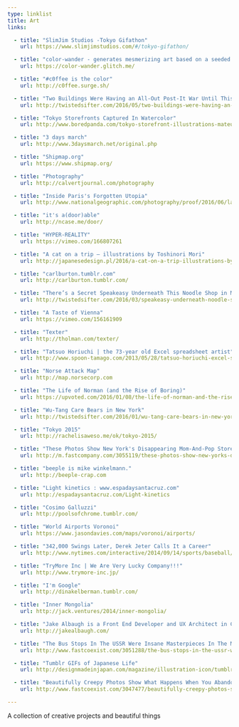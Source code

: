 ```yaml
---
type: linklist
title: Art
links:

  - title: "SlimJim Studios -Tokyo Gifathon"
    url: https://www.slimjimstudios.com/#/tokyo-gifathon/

  - title: "color-wander - generates mesmerizing art based on a seeded random"
    url: https://color-wander.glitch.me/

  - title: "#c0ffee is the color"
    url: http://c0ffee.surge.sh/

  - title: "Two Buildings Were Having an All-Out Post-It War Until This Happened"
    url: http://twistedsifter.com/2016/05/two-buildings-were-having-an-epic-post-it-war-until-this-happened/

  - title: "Tokyo Storefronts Captured In Watercolor"
    url: http://www.boredpanda.com/tokyo-storefront-illustrations-mateusz-urbanowicz/

  - title: "3 days march"
    url: http://www.3daysmarch.net/original.php

  - title: "Shipmap.org"
    url: https://www.shipmap.org/

  - title: "Photography"
    url: http://calvertjournal.com/photography

  - title: "Inside Paris's Forgotten Utopia"
    url: http://www.nationalgeographic.com/photography/proof/2016/06/laurent-kronental-paris-housing-projects/

  - title: "it's a(door)able"
    url: http://ncase.me/door/

  - title: "HYPER-REALITY"
    url: https://vimeo.com/166807261

  - title: "A cat on a trip – illustrations by Toshinori Mori"
    url: http://japanesedesign.pl/2016/a-cat-on-a-trip-illustrations-by-toshinori-mori/

  - title: "carlburton.tumblr.com"
    url: http://carlburton.tumblr.com/

  - title: "There’s a Secret Speakeasy Underneath This Noodle Shop in Moscow (12 Photos)"
    url: http://twistedsifter.com/2016/03/speakeasy-underneath-noodle-shop-in-moscow/

  - title: "A Taste of Vienna"
    url: https://vimeo.com/156161909

  - title: "Texter"
    url: http://tholman.com/texter/

  - title: "Tatsuo Horiuchi | the 73-year old Excel spreadsheet artist"
    url: http://www.spoon-tamago.com/2013/05/28/tatsuo-horiuchi-excel-spreadsheet-artist/

  - title: "Norse Attack Map"
    url: http://map.norsecorp.com

  - title: "The Life of Norman (and the Rise of Boring)"
    url: https://upvoted.com/2016/01/08/the-life-of-norman-and-the-rise-of-boring/

  - title: "Wu-Tang Care Bears in New York"
    url: http://twistedsifter.com/2016/01/wu-tang-care-bears-in-new-york/

  - title: "Tokyo 2015"
    url: http://rachelisaweso.me/ok/tokyo-2015/

  - title: "These Photos Show New York's Disappearing Mom-And-Pop Stores"
    url: http://m.fastcompany.com/3055119/these-photos-show-new-yorks-disappearing-mom-and-pop-stores

  - title: "beeple is mike winkelmann."
    url: http://beeple-crap.com

  - title: "Light kinetics : www.espadaysantacruz.com"
    url: http://espadaysantacruz.com/Light-kinetics

  - title: "Cosimo Galluzzi"
    url: http://poolsofchrome.tumblr.com/

  - title: "World Airports Voronoi"
    url: https://www.jasondavies.com/maps/voronoi/airports/

  - title: "342,000 Swings Later, Derek Jeter Calls It a Career"
    url: http://www.nytimes.com/interactive/2014/09/14/sports/baseball/jeter-swings.html

  - title: "TryMore Inc | We Are Very Lucky Company!!!"
    url: http://www.trymore-inc.jp/

  - title: "I'm Google"
    url: http://dinakelberman.tumblr.com/

  - title: "Inner Mongolia"
    url: http://jack.ventures/2014/inner-mongolia/

  - title: "Jake Albaugh is a Front End Developer and UX Architect in Chicago."
    url: http://jakealbaugh.com/

  - title: "The Bus Stops In The USSR Were Insane Masterpieces In The Middle Of Nowhere"
    url: http://www.fastcoexist.com/3051288/the-bus-stops-in-the-ussr-were-insane-masterpieces-in-the-middle-of-nowhere

  - title: "Tumblr GIFs of Japanese Life"
    url: http://designmadeinjapan.com/magazine/illustration-icon/tumblr-gifs-of-japanese-life/

  - title: "Beautifully Creepy Photos Show What Happens When You Abandon An Amusement Park"
    url: http://www.fastcoexist.com/3047477/beautifully-creepy-photos-show-what-happens-when-you-abandon-an-amusement-park

---
```


A collection of creative projects and beautiful things
